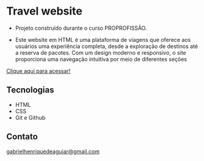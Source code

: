  # Travel website 

 - Projeto construído durante o curso PROPROFISSÃO.

 - Este website em HTML é uma plataforma de viagens que oferece aos usuários uma experiência completa, desde a exploração de destinos até a reserva de pacotes. Com um design moderno e responsivo, o site proporciona uma navegação intuitiva por meio de diferentes seções

 [Clique aqui para acessar!](https://gabrielaguiar1573.github.io/travelWebsite/)

## Tecnologias

- HTML
- CSS
- Git e Github

## Contato

gabrielhenriquedeaguiar@gmail.com
